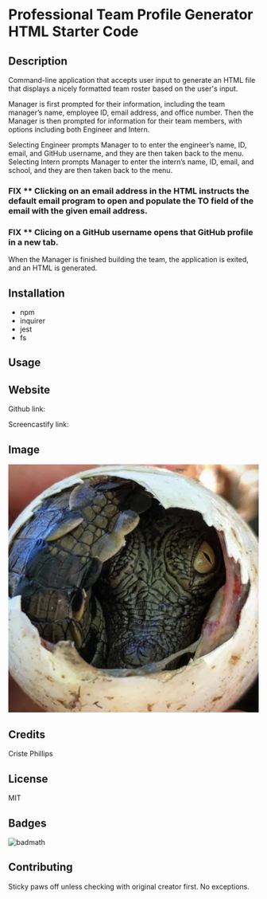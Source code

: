 # Professional Team Profile Generator HTML Starter Code


## Description
Command-line application that accepts user input to generate an HTML file that displays a nicely formatted team roster based on the user's input.

Manager is first prompted for their information, including the team manager’s name, employee ID, email address, and office number.  Then the Manager is then prompted for information for their team members, with options including both Engineer and Intern.  

Selecting Engineer prompts Manager to to enter the engineer’s name, ID, email, and GitHub username, and they are then taken back to the menu. Selecting Intern prompts Manager to enter the intern’s name, ID, email, and school, and they are then taken back to the menu.

### FIX ** Clicking on an email address in the HTML instructs the default email program to open and populate the TO field of the email with the given email address.


### FIX ** Clicing on a GitHub username opens that GitHub profile in a new tab.


When the Manager is finished building the team, the application is exited, and an HTML is generated.


## Installation
* npm
* inquirer
* jest
* fs


## Usage


## Website
Github link:

Screencastify link:


## Image
![Screenshot](/assets/images/screenshot.png)

## Credits
Criste Phillips

## License
MIT

## Badges
![badmath](https://img.shields.io/github/languages/top/nielsenjared/badmath)

## Contributing
Sticky paws off unless checking with original creator first.  No exceptions.